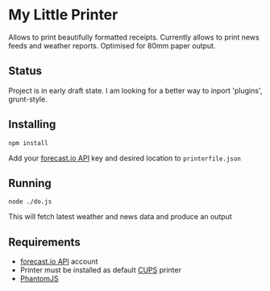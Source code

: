 # My Little Printer

Allows to print beautifully formatted receipts. Currently allows to print news feeds and weather reports. Optimised for 80mm paper output.

## Status

Project is in early draft state. I am looking for a better way to inport 'plugins', grunt-style.

## Installing

```
npm install
```

Add your [forecast.io API](https://developer.forecast.io/) key and desired location to `printerfile.json`

## Running

```
node ./do.js
```

This will fetch latest weather and news data and produce an output

## Requirements

 - [forecast.io API](https://developer.forecast.io/) account
 - Printer must be installed as default [CUPS](http://www.cups.org/) printer
 - [PhantomJS](http://phantomjs.org/)